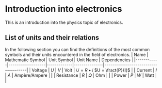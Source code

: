 # Introduction into electronics
This is an introduction into the physics topic of electronics.

## List of units and their relations
In the following section you can find the definitions of the most common symbols and their units encountered in the field of electronics.
| Name       | Mathematic Symbol | Unit Symbol | Unit Name     | Dependencies                         |
|------------|-------------------|-------------|---------------|--------------------------------------|
| Voltage    | $U$               | $V$         | Volt          | $U = R \bullet I$ $U = \fract{P}{I}$ |
| Current    | $I$               | $A$         | Ampère/Ampere |                                      |
| Resistance | $R$               | $\Omega$    | Ohm           |                                      |
| Power      | $P$               | $W$         | Watt          |                                      |
